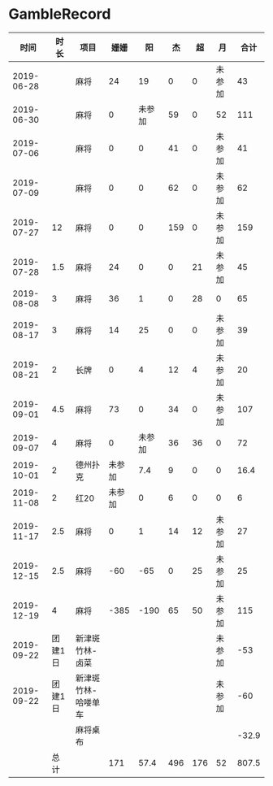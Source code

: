 # GambleRecord
时间 | 时长 | 项目 | 姗姗 | 阳 | 杰 | 超 | 月 | 合计
---- | --- | --- | --- | --- | --- | --- | --- | ---
2019-06-28 |  | 麻将 | 24 | 19 | 0 | 0 | 未参加 | 43
2019-06-30 |  | 麻将 | 0 | 未参加 | 59 | 0 | 52 | 111
2019-07-06 |  | 麻将 | 0 | 0 | 41 | 0 | 未参加 | 41
2019-07-09 |  | 麻将 | 0 | 0 | 62 | 0 | 未参加 | 62
2019-07-27 | 12 | 麻将 | 0 | 0 | 159 | 0 | 未参加 | 159
2019-07-28 | 1.5 | 麻将 | 24 | 0 | 0 | 21 | 未参加 | 45
2019-08-08 | 3 | 麻将 | 36 | 1 | 0 | 28 | 0 | 65
2019-08-17 | 3 | 麻将 | 14 | 25 | 0 | 0 | 未参加 | 39
2019-08-21 | 2 | 长牌 | 0 | 4 | 12 | 4 | 未参加 | 20
2019-09-01 | 4.5 | 麻将 | 73 | 0 | 34 | 0 | 未参加 | 107
2019-09-07 | 4 | 麻将 | 0 | 未参加 | 36 | 36 | 0 | 72
2019-10-01 | 2 | 德州扑克 | 未参加 | 7.4 | 9 | 0 | 0 | 16.4
2019-11-08 | 2 | 红20 | 未参加 | 0 | 6 | 0 | 0 | 6
2019-11-17 | 2.5 | 麻将 | 0 | 1 | 14 | 12 | 未参加 | 27
2019-12-15 | 2.5 | 麻将 | -60 | -65 | 0 | 25 | 未参加 | 25
2019-12-19 | 4 | 麻将 | -385 | -190 | 65 | 50 | 未参加 | 115
2019-09-22 |团建1日 | 新津斑竹林-卤菜 |  |  |  |  | 未参加 | -53
2019-09-22 | 团建1日 | 新津斑竹林-哈喽单车 |  |  |  |  | 未参加 | -60
 |  |  | 麻将桌布 |  |  |  | | | -32.9
 |  | 总计 | | 171 | 57.4 | 496 | 176 | 52 | 807.5
